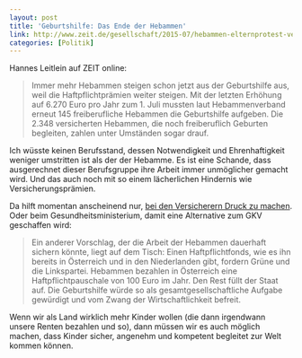 ```yaml
---
layout: post
title: 'Geburtshilfe: Das Ende der Hebammen'
link: http://www.zeit.de/gesellschaft/2015-07/hebammen-elternprotest-versicherung
categories: [Politik]
---
```


Hannes Leitlein auf ZEIT online:

> Immer mehr Hebammen steigen schon jetzt aus der Geburtshilfe aus, weil die Haftpflichtprämien weiter steigen. Mit der letzten Erhöhung auf 6.270 Euro pro Jahr zum 1. Juli mussten laut Hebammenverband erneut 145 freiberufliche Hebammen die Geburtshilfe aufgeben. Die 2.348 versicherten Hebammen, die noch freiberuflich Geburten begleiten, zahlen unter Umständen sogar drauf.

Ich wüsste keinen Berufsstand, dessen Notwendigkeit und Ehrenhaftigkeit weniger umstritten ist als der der Hebamme. Es ist eine Schande, dass ausgerechnet dieser Berufsgruppe ihre Arbeit immer unmöglicher gemacht wird. Und das auch noch mit so einem lächerlichen Hindernis wie Versicherungsprämien.

Da hilft momentan anscheinend nur, [bei den Versicherern Druck zu machen](https://www.change.org/p/geburt-darf-keine-privatleistung-werden-gegen-die-wirtschaftlich-optimierte-geburt-elternprotest). Oder beim Gesundheitsministerium, damit eine Alternative zum GKV geschaffen wird:

> Ein anderer Vorschlag, der die Arbeit der Hebammen dauerhaft sichern könnte, liegt auf dem Tisch: Einen Haftpflichtfonds, wie es ihn bereits in Österreich und in den Niederlanden gibt, fordern Grüne und die Linkspartei. Hebammen bezahlen in Österreich eine Haftpflichtpauschale von 100 Euro im Jahr. Den Rest füllt der Staat auf. Die Geburtshilfe würde so als gesamtgesellschaftliche Aufgabe gewürdigt und vom Zwang der Wirtschaftlichkeit befreit.

Wenn wir als Land wirklich mehr Kinder wollen (die dann irgendwann unsere Renten bezahlen und so), dann müssen wir es auch möglich machen, dass Kinder sicher, angenehm und kompetent begleitet zur Welt kommen können.